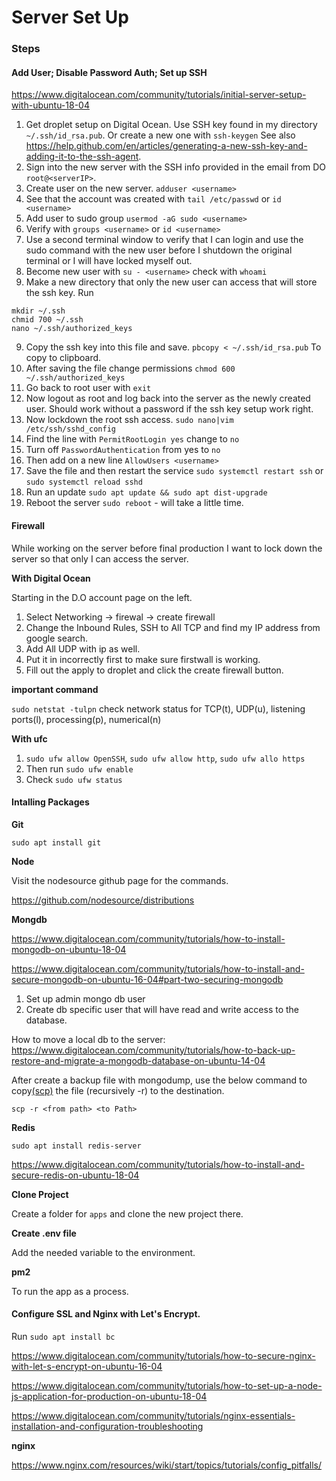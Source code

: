 # Server Set Up

### Steps

#### Add User; Disable Password Auth; Set up SSH

https://www.digitalocean.com/community/tutorials/initial-server-setup-with-ubuntu-18-04

1. Get droplet setup on Digital Ocean. Use SSH key found in my directory `~/.ssh/id_rsa.pub`. Or create a new one with `ssh-keygen` See also https://help.github.com/en/articles/generating-a-new-ssh-key-and-adding-it-to-the-ssh-agent.
2. Sign into the new server with the SSH info provided in the email from DO `root@<serverIP>`.
3. Create user on the new server. `adduser <username>`
4. See that the account was created with `tail /etc/passwd` or `id <username>`
5. Add user to sudo group `usermod -aG sudo <username>`
6. Verify with `groups <username>` or `id <username>`
7. Use a second terminal window to verify that I can login and use the sudo command with the new user before I shutdown the original terminal or I will have locked myself out.
8. Become new user with `su - <username>` check with `whoami`
9. Make a new directory that only the new user can access that will store the ssh key. Run

```
mkdir ~/.ssh
chmid 700 ~/.ssh
nano ~/.ssh/authorized_keys
```

9. Copy the ssh key into this file and save. `pbcopy < ~/.ssh/id_rsa.pub` To copy to clipboard.
10. After saving the file change permissions `chmod 600 ~/.ssh/authorized_keys`
11. Go back to root user with `exit`
12. Now logout as root and log back into the server as the newly created user. Should work without a password if the ssh key setup work right.
13. Now lockdown the root ssh access. `sudo nano|vim /etc/ssh/sshd_config`
14. Find the line with `PermitRootLogin yes` change to `no`
15. Turn off `PasswordAuthentication` from yes to `no`
16. Then add on a new line `AllowUsers <username>`
17. Save the file and then restart the service `sudo systemctl restart ssh` or `sudo systemctl reload sshd`
18. Run an update `sudo apt update && sudo apt dist-upgrade`
19. Reboot the server `sudo reboot` - will take a little time.

#### Firewall

While working on the server before final production I want to lock down the server so that only I can access the server.

**With Digital Ocean**

Starting in the D.O account page on the left.

1. Select Networking -> firewal -> create firewall
2. Change the Inbound Rules, SSH to All TCP and find my IP address from google search.
3. Add All UDP with ip as well.
4. Put it in incorrectly first to make sure firstwall is working.
5. Fill out the apply to droplet and click the create firewall button.

**important command**

`sudo netstat -tulpn` check network status for TCP(t), UDP(u), listening ports(l), processing(p), numerical(n)

**With ufc**

1. `sudo ufw allow OpenSSH`, `sudo ufw allow http`, `sudo ufw allo https`
2. Then run `sudo ufw enable`
3. Check `sudo ufw status`

#### Intalling Packages

**Git**

`sudo apt install git`

**Node**

Visit the nodesource github page for the commands.

https://github.com/nodesource/distributions

**Mongdb**

https://www.digitalocean.com/community/tutorials/how-to-install-mongodb-on-ubuntu-18-04

https://www.digitalocean.com/community/tutorials/how-to-install-and-secure-mongodb-on-ubuntu-16-04#part-two-securing-mongodb

1. Set up admin mongo db user
2. Create db specific user that will have read and write access to the database.

How to move a local db to the server:
https://www.digitalocean.com/community/tutorials/how-to-back-up-restore-and-migrate-a-mongodb-database-on-ubuntu-14-04

After create a backup file with mongodump, use the below command to copy[(scp)](https://linuxize.com/post/how-to-use-scp-command-to-securely-transfer-files/) the file (recursively -r) to the destination.

`scp -r <from path> <to Path>`

**Redis**

`sudo apt install redis-server`

https://www.digitalocean.com/community/tutorials/how-to-install-and-secure-redis-on-ubuntu-18-04

**Clone Project**

Create a folder for `apps` and clone the new project there.

**Create .env file**

Add the needed variable to the environment.

**pm2**

To run the app as a process.

#### Configure SSL and Nginx with Let's Encrypt.

Run `sudo apt install bc`

https://www.digitalocean.com/community/tutorials/how-to-secure-nginx-with-let-s-encrypt-on-ubuntu-16-04

https://www.digitalocean.com/community/tutorials/how-to-set-up-a-node-js-application-for-production-on-ubuntu-18-04

https://www.digitalocean.com/community/tutorials/nginx-essentials-installation-and-configuration-troubleshooting

**nginx**

https://www.nginx.com/resources/wiki/start/topics/tutorials/config_pitfalls/
